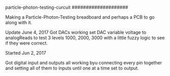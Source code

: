particle-photon-testing-curcuit
####################



Making a Particle-Photon-Testing breadboard and perhaps a PCB to go along with it.

Update June 4, 2017
Got DACs working set DAC variable voltage to analogReads to test 3 levels 1000, 2000, 3000 with a little fuzzy logic to see if they were correct.



Started Jun 2, 2017

Got digital input and outputs all working byu connecting every pin together and setting all of them to inputs until one at a time set to output.
